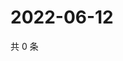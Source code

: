 # 2022-06-12

共 0 条

<!-- BEGIN WEIBO -->
<!-- 最后更新时间 Sun Jun 12 2022 09:23:40 GMT+0800 (China Standard Time) -->

<!-- END WEIBO -->
